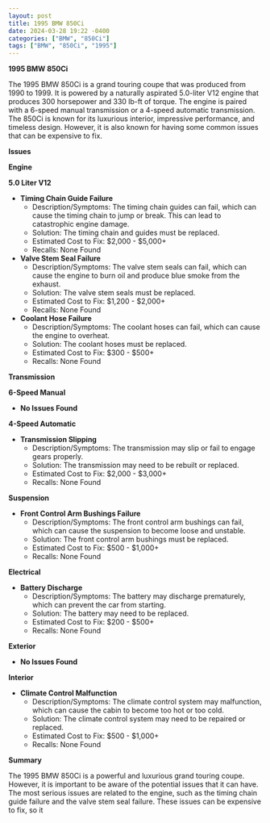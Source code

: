 ```yaml
---
layout: post
title: 1995 BMW 850Ci
date: 2024-03-28 19:22 -0400
categories: ["BMW", "850Ci"]
tags: ["BMW", "850Ci", "1995"]
---
```

**1995 BMW 850Ci**

The 1995 BMW 850Ci is a grand touring coupe that was produced from 1990 to 1999. It is powered by a naturally aspirated 5.0-liter V12 engine that produces 300 horsepower and 330 lb-ft of torque. The engine is paired with a 6-speed manual transmission or a 4-speed automatic transmission. The 850Ci is known for its luxurious interior, impressive performance, and timeless design. However, it is also known for having some common issues that can be expensive to fix.

**Issues**

**Engine**

**5.0 Liter V12**

* **Timing Chain Guide Failure**
    * Description/Symptoms: The timing chain guides can fail, which can cause the timing chain to jump or break. This can lead to catastrophic engine damage.
    * Solution: The timing chain and guides must be replaced.
    * Estimated Cost to Fix: $2,000 - $5,000+
    * Recalls: None Found
* **Valve Stem Seal Failure**
    * Description/Symptoms: The valve stem seals can fail, which can cause the engine to burn oil and produce blue smoke from the exhaust.
    * Solution: The valve stem seals must be replaced.
    * Estimated Cost to Fix: $1,200 - $2,000+
    * Recalls: None Found
* **Coolant Hose Failure**
    * Description/Symptoms: The coolant hoses can fail, which can cause the engine to overheat.
    * Solution: The coolant hoses must be replaced.
    * Estimated Cost to Fix: $300 - $500+
    * Recalls: None Found

**Transmission**

**6-Speed Manual**

* **No Issues Found**

**4-Speed Automatic**

* **Transmission Slipping**
    * Description/Symptoms: The transmission may slip or fail to engage gears properly.
    * Solution: The transmission may need to be rebuilt or replaced.
    * Estimated Cost to Fix: $2,000 - $3,000+
    * Recalls: None Found

**Suspension**

* **Front Control Arm Bushings Failure**
    * Description/Symptoms: The front control arm bushings can fail, which can cause the suspension to become loose and unstable.
    * Solution: The front control arm bushings must be replaced.
    * Estimated Cost to Fix: $500 - $1,000+
    * Recalls: None Found

**Electrical**

* **Battery Discharge**
    * Description/Symptoms: The battery may discharge prematurely, which can prevent the car from starting.
    * Solution: The battery may need to be replaced.
    * Estimated Cost to Fix: $200 - $500+
    * Recalls: None Found

**Exterior**

* **No Issues Found**

**Interior**

* **Climate Control Malfunction**
    * Description/Symptoms: The climate control system may malfunction, which can cause the cabin to become too hot or too cold.
    * Solution: The climate control system may need to be repaired or replaced.
    * Estimated Cost to Fix: $500 - $1,000+
    * Recalls: None Found

**Summary**

The 1995 BMW 850Ci is a powerful and luxurious grand touring coupe. However, it is important to be aware of the potential issues that it can have. The most serious issues are related to the engine, such as the timing chain guide failure and the valve stem seal failure. These issues can be expensive to fix, so it
